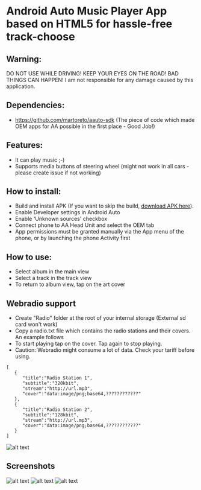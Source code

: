 # Android Auto Music Player App based on HTML5 for hassle-free track-choose

## Warning:

DO NOT USE WHILE DRIVING! KEEP YOUR EYES ON THE ROAD! BAD THINGS CAN HAPPEN!
I am not responsible for any damage caused by this application.

## Dependencies:

- https://github.com/martoreto/aauto-sdk (The piece of code which made OEM apps for AA possible in the first place - Good Job!)

## Features:

- It can play music ;-)
- Supports media buttons of steering wheel (might not work in all cars - please create issue if not working) 

## How to install:

- Build and install APK (If you want to skip the build, [download APK here](https://github.com/nerone-github/UnleashedAudioPlayer/raw/master/apk/unleashedaudio.apk)).
- Enable Developer settings in Android Auto
- Enable 'Unknown sources' checkbox
- Connect phone to AA Head Unit and select the OEM tab
- App permissions must be granted manually via the App menu of the phone, or by launching the phone Activity first

## How to use:

- Select album in the main view
- Select a track in the track view
- To return to album view, tap on the art cover

## Webradio support

- Create "Radio" folder at the root of your internal storage (External sd card won't work)
- Copy a radio.txt file which contains the radio stations and their covers. An example follows
- To start playing tap on the cover. Tap again to stop playing.
- Caution: Webradio might consume a lot of data. Check your tariff before using.

```
[
   {
      "title":"Radio Station 1",
      "subtitle":"320kbit",
      "stream":"http://url.mp3",
      "cover":"data:image/png;base64,????????????"
   },
   {
      "title":"Radio Station 2",
      "subtitle":"128kbit",
      "stream":"http://url.mp3",
      "cover":"data:image/png;base64,????????????"
   }
]
```

![alt text](https://raw.githubusercontent.com/nerone-github/LocalSpeedcam/master/images/devsettings.png)

## Screenshots

![alt text](https://raw.githubusercontent.com/nerone-github/UnleashedAudioPlayer/master/images/ua1.png)
![alt text](https://raw.githubusercontent.com/nerone-github/UnleashedAudioPlayer/master/images/ua2.png)
![alt text](https://raw.githubusercontent.com/nerone-github/UnleashedAudioPlayer/master/images/ua3.png)
